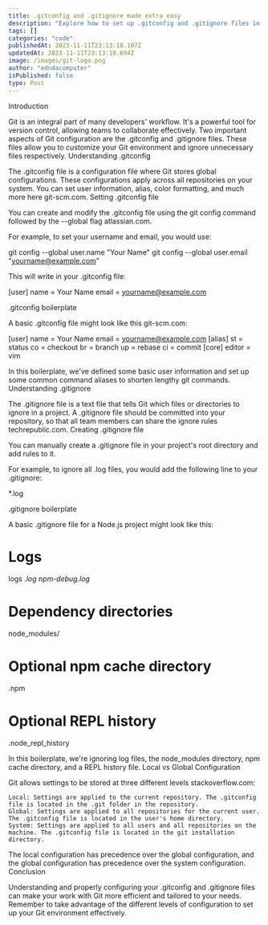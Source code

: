 ```yaml
---
title: .gitconfig and .gitignore made extra easy
description: "Explore how to set up .gitconfig and .gitignore files in Git, both locally and system-wide. Includes boilerplates and steps to generate these files effectively."
tags: []
categories: "code"
publishedAt: 2023-11-11T23:13:18.107Z
updatedAt: 2023-11-11T23:13:18.694Z
image: /images/git-logo.png
author: "edndacomputer"
isPublished: false
type: Post
---
```


Introduction

Git is an integral part of many developers' workflow. It's a powerful tool for version control, allowing teams to collaborate effectively. Two important aspects of Git configuration are the .gitconfig and .gitignore files. These files allow you to customize your Git environment and ignore unnecessary files respectively.
Understanding .gitconfig

The .gitconfig file is a configuration file where Git stores global configurations. These configurations apply across all repositories on your system. You can set user information, alias, color formatting, and much more here git-scm.com.
Setting .gitconfig file

You can create and modify the .gitconfig file using the git config command followed by the --global flag atlassian.com.

For example, to set your username and email, you would use:

git config --global user.name "Your Name"
git config --global user.email "yourname@example.com"

This will write in your .gitconfig file:

[user]
name = Your Name
email = yourname@example.com

.gitconfig boilerplate

A basic .gitconfig file might look like this git-scm.com:

[user]
name = Your Name
email = yourname@example.com
[alias]
st = status
co = checkout
br = branch
up = rebase
ci = commit
[core]
editor = vim

In this boilerplate, we've defined some basic user information and set up some common command aliases to shorten lengthy git commands.
Understanding .gitignore

The .gitignore file is a text file that tells Git which files or directories to ignore in a project. A .gitignore file should be committed into your repository, so that all team members can share the ignore rules techrepublic.com.
Creating .gitignore file

You can manually create a .gitignore file in your project's root directory and add rules to it.

For example, to ignore all .log files, you would add the following line to your .gitignore:

\*.log

.gitignore boilerplate

A basic .gitignore file for a Node.js project might look like this:

# Logs

logs
_.log
npm-debug.log_

# Dependency directories

node_modules/

# Optional npm cache directory

.npm

# Optional REPL history

.node_repl_history

In this boilerplate, we're ignoring log files, the node_modules directory, npm cache directory, and a REPL history file.
Local vs Global Configuration

Git allows settings to be stored at three different levels stackoverflow.com:

    Local: Settings are applied to the current repository. The .gitconfig file is located in the .git folder in the repository.
    Global: Settings are applied to all repositories for the current user. The .gitconfig file is located in the user's home directory.
    System: Settings are applied to all users and all repositories on the machine. The .gitconfig file is located in the git installation directory.

The local configuration has precedence over the global configuration, and the global configuration has precedence over the system configuration.
Conclusion

Understanding and properly configuring your .gitconfig and .gitignore files can make your work with Git more efficient and tailored to your needs. Remember to take advantage of the different levels of configuration to set up your Git environment effectively.
